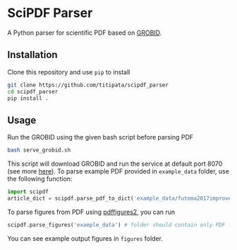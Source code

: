 # SciPDF Parser

A Python parser for scientific PDF based on [GROBID](https://github.com/kermitt2/grobid).

## Installation

Clone this repository and use `pip` to install

```bash
git clone https://github.com/titipata/scipdf_parser
cd scipdf_parser
pip install .
```

## Usage

Run the GROBID using the given bash script before parsing PDF

```bash
bash serve_grobid.sh
```

This script will download GROBID and run the service at default port 8070 (see more [here](https://grobid.readthedocs.io/en/latest/Grobid-service/)).
To parse example PDF provided in `example_data` folder, use the following function:

```python
import scipdf
article_dict = scipdf.parse_pdf_to_dict('example_data/futoma2017improved.pdf') 
```

To parse figures from PDF using [pdffigures2](https://github.com/allenai/pdffigures2), you can run

```python
scipdf.parse_figures('example_data') # folder should contain only PDF files
```

You can see example output figures in `figures` folder.